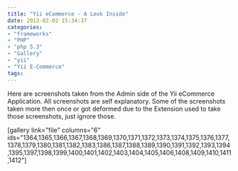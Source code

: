 ```yaml
---
title: "Yii eCommerce - A Look Inside"
date: 2013-02-02 15:34:37
categories: 
- "frameworks"
- "PHP"
- "php 5.3"
- "Gallery"
- "yii"
- "Yii E-Commerce"
tags: 
---
```


Here are screenshots taken from the Admin side of the Yii eCommerce Application. All screenshots are self explanatory. Some of the screenshots taken more then once or got deformed due to the Extension used to take those screenshots, just ignore those.

[gallery link="file" columns="6" ids="1364,1365,1366,1367,1368,1369,1370,1371,1372,1373,1374,1375,1376,1377,1378,1379,1380,1381,1382,1383,1386,1387,1388,1389,1390,1391,1392,1393,1394,1395,1397,1398,1399,1400,1401,1402,1403,1404,1405,1406,1408,1409,1410,1411,1412"]
